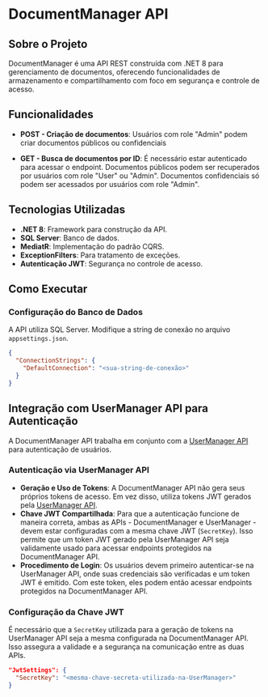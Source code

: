 # DocumentManager API

## Sobre o Projeto
DocumentManager é uma API REST construída com .NET 8 para gerenciamento de documentos, oferecendo funcionalidades de armazenamento e compartilhamento com foco em segurança e controle de acesso.

## Funcionalidades
- **POST - Criação de documentos**:
Usuários com role "Admin" podem criar documentos públicos ou confidenciais

- **GET - Busca de documentos por ID**:
É necessário estar autenticado para acessar o endpoint. Documentos públicos podem ser recuperados por usuários com role "User" ou "Admin". Documentos confidenciais só podem ser acessados por usuários com role "Admin".

## Tecnologias Utilizadas
- **.NET 8**: Framework para construção da API.
- **SQL Server**: Banco de dados.
- **MediatR**: Implementação do padrão CQRS.
- **ExceptionFilters**: Para tratamento de exceções.
- **Autenticação JWT**: Segurança no controle de acesso.

## Como Executar

### Configuração do Banco de Dados
A API utiliza SQL Server. Modifique a string de conexão no arquivo `appsettings.json`.
```json
{
  "ConnectionStrings": {
    "DefaultConnection": "<sua-string-de-conexão>"
  }
}
```
## Integração com UserManager API para Autenticação

A DocumentManager API trabalha em conjunto com a [UserManager API](https://github.com/MariRodrigues/UserManager) para autenticação de usuários.

### Autenticação via UserManager API
- **Geração e Uso de Tokens**: A DocumentManager API não gera seus próprios tokens de acesso. Em vez disso, utiliza tokens JWT gerados pela [UserManager API](https://github.com/MariRodrigues/UserManager).
- **Chave JWT Compartilhada**: Para que a autenticação funcione de maneira correta, ambas as APIs - DocumentManager e UserManager - devem estar configuradas com a mesma chave JWT (`SecretKey`). Isso permite que um token JWT gerado pela UserManager API seja validamente usado para acessar endpoints protegidos na DocumentManager API.
- **Procedimento de Login**: Os usuários devem primeiro autenticar-se na UserManager API, onde suas credenciais são verificadas e um token JWT é emitido. Com este token, eles podem então acessar endpoints protegidos na DocumentManager API.

### Configuração da Chave JWT
É necessário que a `SecretKey` utilizada para a geração de tokens na UserManager API seja a mesma configurada na DocumentManager API. Isso assegura a validade e a segurança na comunicação entre as duas APIs.
```json
"JwtSettings": {
  "SecretKey": "<mesma-chave-secreta-utilizada-na-UserManager>"
}
